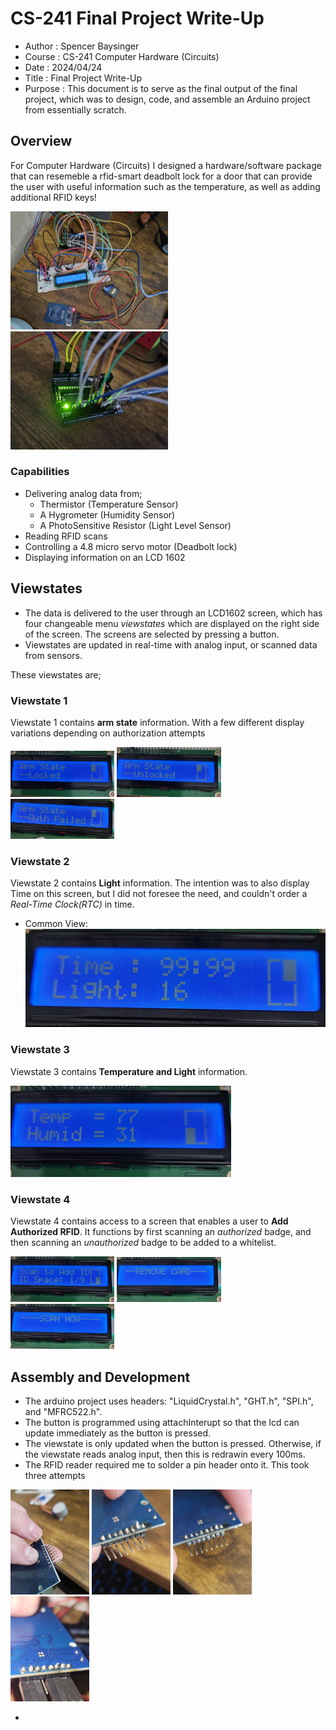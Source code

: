 # CS-241 Final Project Write-Up
- Author  : Spencer Baysinger
- Course  : CS-241 Computer Hardware (Circuits)
- Date    : 2024/04/24
- Title   : Final Project Write-Up
- Purpose : This document is to serve as the final output of the final project, which was to design, code, and assemble an Arduino project from essentially scratch.

## Overview
For Computer Hardware (Circuits) I designed a hardware/software package that can resemeble a rfid-smart deadbolt lock for a door that can provide the user with useful information such as the temperature, as well as adding additional RFID keys!

<p>
  <img src="https://github.com/sowens23/CS-F241/blob/main/media/fullpic1.jpg" width="50%" />
  <img src="https://github.com/sowens23/CS-F241/blob/main/media/fullpic2.jpg" width="50%" /> 
</p>

### Capabilities
  - Delivering analog data from;
    - Thermistor (Temperature Sensor) 
    - A Hygrometer (Humidity Sensor)
    - A PhotoSensitive Resistor (Light Level Sensor)
  - Reading RFID scans
  - Controlling a 4.8 micro servo motor (Deadbolt lock)
  - Displaying information on an LCD 1602

## Viewstates

- The data is delivered to the user through an LCD1602 screen, which has four changeable menu *viewstates* which are displayed on the right side of the screen. The screens are selected by pressing a button.
- Viewstates are updated in real-time with analog input, or scanned data from sensors.

These viewstates are;

### **Viewstate 1**
Viewstate 1 contains **arm state** information. With a few different display variations depending on authorization attempts

<p>
  <img src="https://github.com/sowens23/CS-F241/blob/main/media/1-1.jpg" width="33%"/>
  <img src="https://github.com/sowens23/CS-F241/blob/main/media/1-2.jpg" width="33%"/> 
  <img src="https://github.com/sowens23/CS-F241/blob/main/media/1-3.jpg" width="33%"/> 
</p>

### **Viewstate 2**
Viewstate 2 contains **Light** information. The intention was to also display Time on this screen, but I did not foresee the need, and couldn't order a *Real-Time Clock(RTC)* in time.
  - Common View: ![Viewstate 2-1](https://github.com/sowens23/CS-F241/blob/main/media/2-1.jpg)

### **Viewstate 3**
Viewstate 3 contains **Temperature and Light** information. 

<img src="https://github.com/sowens23/CS-F241/blob/main/media/3-1.jpg" width="70%"/>

### **Viewstate 4**
Viewstate 4 contains access to a screen that enables a user to **Add Authorized RFID**. It functions by first scanning an *authorized* badge, and then scanning an *unauthorized* badge to be added to a whitelist. 

<p>
  <img src="https://github.com/sowens23/CS-F241/blob/main/media/4-1.jpg" width="33%"/>
  <img src="https://github.com/sowens23/CS-F241/blob/main/media/4-2.jpg" width="33%"/> 
  <img src="https://github.com/sowens23/CS-F241/blob/main/media/4-3.jpg" width="33%"/> 
</p>

## Assembly and Development
- The arduino project uses headers: "LiquidCrystal.h", "GHT.h", "SPI.h", and "MFRC522.h". 
- The button is programmed using attachInterupt so that the lcd can update immediately as the button is pressed.
- The viewstate is only updated when the button is pressed. Otherwise, if the viewstate reads analog input, then this is redrawin every 100ms.
- The RFID reader required me to solder a pin header onto it. This took three attempts

<p>
  <img src="https://github.com/sowens23/CS-F241/blob/main/media/solder1.jpg" width="25%"/>
  <img src="https://github.com/sowens23/CS-F241/blob/main/media/solder2.jpg" width="25%"/> 
  <img src="https://github.com/sowens23/CS-F241/blob/main/media/solder3.jpg" width="25%"/> 
  <img src="https://github.com/sowens23/CS-F241/blob/main/media/solder4.jpg" width="25%"/> 
</p>

- 